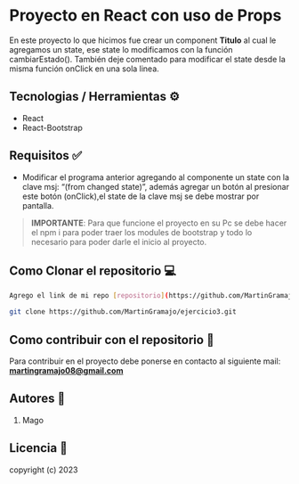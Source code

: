 # Proyecto en React con uso de Props

En este proyecto lo que hicimos fue crear un component **Titulo** al cual le agregamos un state, ese state lo modificamos con la función cambiarEstado(). También deje comentado para modificar el state desde la misma función onClick en una sola linea.

## Tecnologias / Herramientas ⚙

- React
- React-Bootstrap

## Requisitos ✅

- Modificar el programa anterior agregando al componente un state con la clave msj: “(from changed state)”, además agregar un botón al presionar este botón (onClick),el state de la clave msj se debe mostrar por pantalla.

> **IMPORTANTE**: Para que funcione el proyecto en su Pc se debe hacer el npm i para poder traer los modules de bootstrap y todo lo necesario para poder darle el inicio al proyecto.

## Como Clonar el repositorio 💻

```bash
Agrego el link de mi repo [repositorio](https://github.com/MartinGramajo/ejercicio3.git)

git clone https://github.com/MartinGramajo/ejercicio3.git
```

## Como contribuir con el repositorio 🤝

Para contribuir en el proyecto debe ponerse en contacto al siguiente mail: **martingramajo08@gmail.com**

## Autores 🤺

1. Mago

## Licencia 📃

copyright (c) 2023
